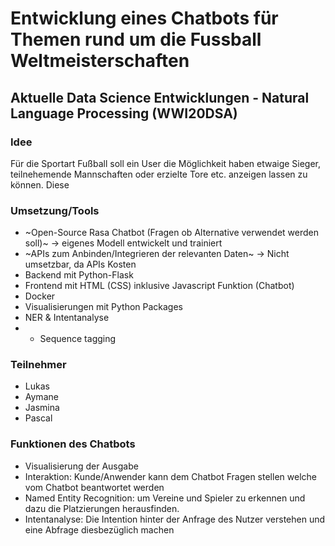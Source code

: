 # Entwicklung eines Chatbots für Themen rund um die Fussball Weltmeisterschaften
## Aktuelle Data Science Entwicklungen - Natural Language Processing (WWI20DSA)

### Idee
Für die Sportart Fußball soll ein User die Möglichkeit haben etwaige Sieger, teilnehemende Mannschaften oder erzielte Tore etc. anzeigen lassen zu können. Diese 


### Umsetzung/Tools
- ~Open-Source Rasa Chatbot (Fragen ob Alternative verwendet werden soll)~ -> eigenes Modell entwickelt und trainiert
- ~APIs zum Anbinden/Integrieren der relevanten Daten~ -> Nicht umsetzbar, da APIs Kosten
- Backend mit Python-Flask
- Frontend mit HTML (CSS) inklusive Javascript Funktion (Chatbot)
- Docker
- Visualisierungen mit Python Packages
- NER & Intentanalyse
- - Sequence tagging


### Teilnehmer
- Lukas
- Aymane 
- Jasmina 
- Pascal 


### Funktionen des Chatbots
- Visualisierung der Ausgabe
- Interaktion: Kunde/Anwender kann dem Chatbot Fragen stellen welche vom Chatbot beantwortet werden
- Named Entity Recognition: um Vereine und Spieler zu erkennen und dazu die Platzierungen herausfinden.
- Intentanalyse: Die Intention hinter der Anfrage des Nutzer verstehen und eine Abfrage diesbezüglich machen
